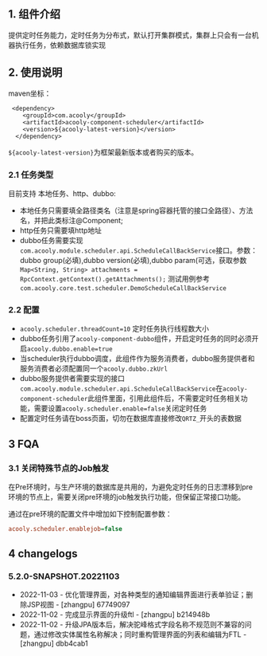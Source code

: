 <!-- title: 分布式定时任务组件  -->
<!-- type: app -->
<!-- author: qiubo -->
<!-- date: 2019-11-18 -->
## 1. 组件介绍
提供定时任务能力，定时任务为分布式，默认打开集群模式，集群上只会有一台机器执行任务，依赖数据库锁实现

## 2. 使用说明

maven坐标：

     <dependency>
        <groupId>com.acooly</groupId>
        <artifactId>acooly-component-scheduler</artifactId>
        <version>${acooly-latest-version}</version>
      </dependency>

`${acooly-latest-version}`为框架最新版本或者购买的版本。

### 2.1 任务类型

目前支持 本地任务、http、dubbo:

* 本地任务只需要填全路径类名（注意是spring容器托管的接口全路径）、方法名，并把此类标注@Component;
* http任务只需要填http地址
* dubbo任务需要实现`com.acooly.module.scheduler.api.ScheduleCallBackService`接口。参数：dubbo group(必填),dubbo version(必填),dubbo param(可选，获取参数`Map<String, String> attachments = RpcContext.getContext().getAttachments();` 测试用例参考`com.acooly.core.test.scheduler.DemoScheduleCallBackService`
  

### 2.2 配置

* `acooly.scheduler.threadCount=10` 定时任务执行线程数大小
* dubbo任务引用了`acooly-component-dubbo`组件，开启定时任务的同时必须开启`acooly.dubbo.enable=true`
* 当scheduler执行dubbo调度，此组件作为服务消费者，dubbo服务提供者和服务消费者必须配置同一个`acooly.dubbo.zkUrl`
* dubbo服务提供者需要实现的接口`com.acooly.module.scheduler.api.ScheduleCallBackService`在`acooly-component-scheduler`此组件里面，引用此组件后，不需要定时任务相关功能，需要设置`acooly.scheduler.enable=false`关闭定时任务
* 配置定时任务请在boss页面，切勿在数据库直接修改`QRTZ_`开头的表数据

## 3 FQA

### 3.1 关闭特殊节点的Job触发

在Pre环境时，与生产环境的数据库是共用的，为避免定时任务的日志漂移到pre环境的节点上，需要关闭pre环境的job触发执行功能，但保留正常接口功能。

通过在pre环境的配置文件中增加如下控制配置参数：

```ini
acooly.scheduler.enablejob=false
```

## 4 changelogs

### 5.2.0-SNAPSHOT.20221103

* 2022-11-03 - 优化管理界面，对各种类型的通知编辑界面进行表单验证；删除JSP视图 - [zhangpu] 67749097
* 2022-11-02 - 完成显示界面的升级ftl - [zhangpu] b214948b
* 2022-11-02 - 升级JPA版本后，解决驼峰格式字段名称不规范则不兼容的问题，通过修改实体属性名称解决；同时重构管理界面的列表和编辑为FTL - [zhangpu] dbb4cab1
